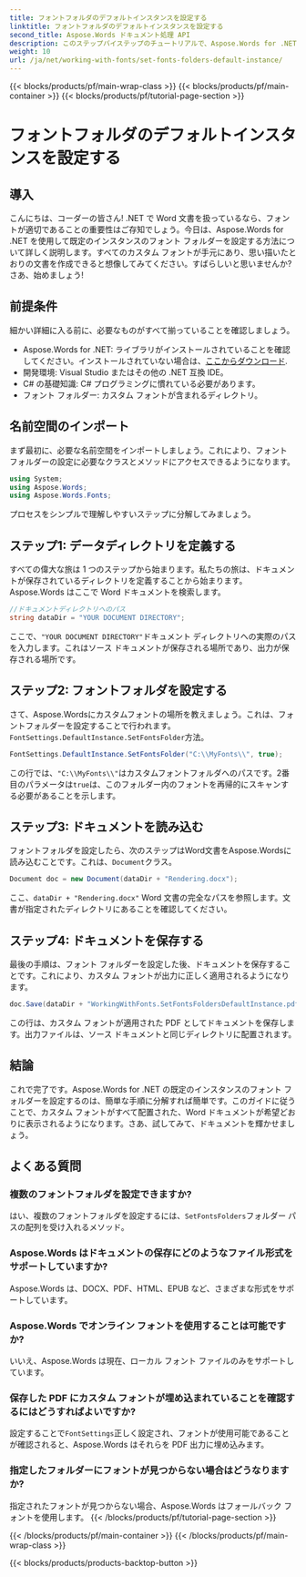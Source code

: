 ```yaml
---
title: フォントフォルダのデフォルトインスタンスを設定する
linktitle: フォントフォルダのデフォルトインスタンスを設定する
second_title: Aspose.Words ドキュメント処理 API
description: このステップバイステップのチュートリアルで、Aspose.Words for .NET の既定のインスタンスのフォント フォルダーを設定する方法を学びます。Word ドキュメントを簡単にカスタマイズできます。
weight: 10
url: /ja/net/working-with-fonts/set-fonts-folders-default-instance/
---
```


{{< blocks/products/pf/main-wrap-class >}}
{{< blocks/products/pf/main-container >}}
{{< blocks/products/pf/tutorial-page-section >}}

# フォントフォルダのデフォルトインスタンスを設定する

## 導入

こんにちは、コーダーの皆さん! .NET で Word 文書を扱っているなら、フォントが適切であることの重要性はご存知でしょう。今日は、Aspose.Words for .NET を使用して既定のインスタンスのフォント フォルダーを設定する方法について詳しく説明します。すべてのカスタム フォントが手元にあり、思い描いたとおりの文書を作成できると想像してみてください。すばらしいと思いませんか? さあ、始めましょう!

## 前提条件

細かい詳細に入る前に、必要なものがすべて揃っていることを確認しましょう。
-  Aspose.Words for .NET: ライブラリがインストールされていることを確認してください。インストールされていない場合は、[ここからダウンロード](https://releases.aspose.com/words/net/).
- 開発環境: Visual Studio またはその他の .NET 互換 IDE。
- C# の基礎知識: C# プログラミングに慣れている必要があります。
- フォント フォルダー: カスタム フォントが含まれるディレクトリ。

## 名前空間のインポート

まず最初に、必要な名前空間をインポートしましょう。これにより、フォント フォルダーの設定に必要なクラスとメソッドにアクセスできるようになります。

```csharp
using System;
using Aspose.Words;
using Aspose.Words.Fonts;
```

プロセスをシンプルで理解しやすいステップに分解してみましょう。

## ステップ1: データディレクトリを定義する

すべての偉大な旅は 1 つのステップから始まります。私たちの旅は、ドキュメントが保存されているディレクトリを定義することから始まります。Aspose.Words はここで Word ドキュメントを検索します。

```csharp
//ドキュメントディレクトリへのパス
string dataDir = "YOUR DOCUMENT DIRECTORY";
```

ここで、`"YOUR DOCUMENT DIRECTORY"`ドキュメント ディレクトリへの実際のパスを入力します。これはソース ドキュメントが保存される場所であり、出力が保存される場所です。

## ステップ2: フォントフォルダを設定する

さて、Aspose.Wordsにカスタムフォントの場所を教えましょう。これは、フォントフォルダーを設定することで行われます。`FontSettings.DefaultInstance.SetFontsFolder`方法。

```csharp
FontSettings.DefaultInstance.SetFontsFolder("C:\\MyFonts\\", true);
```

この行では、`"C:\\MyFonts\\"`はカスタムフォントフォルダへのパスです。2番目のパラメータは`true`は、このフォルダー内のフォントを再帰的にスキャンする必要があることを示します。

## ステップ3: ドキュメントを読み込む

フォントフォルダを設定したら、次のステップはWord文書をAspose.Wordsに読み込むことです。これは、`Document`クラス。

```csharp
Document doc = new Document(dataDir + "Rendering.docx");
```

ここ、`dataDir + "Rendering.docx"` Word 文書の完全なパスを参照します。文書が指定されたディレクトリにあることを確認してください。

## ステップ4: ドキュメントを保存する

最後の手順は、フォント フォルダーを設定した後、ドキュメントを保存することです。これにより、カスタム フォントが出力に正しく適用されるようになります。

```csharp
doc.Save(dataDir + "WorkingWithFonts.SetFontsFoldersDefaultInstance.pdf");
```

この行は、カスタム フォントが適用された PDF としてドキュメントを保存します。出力ファイルは、ソース ドキュメントと同じディレクトリに配置されます。

## 結論

これで完了です。Aspose.Words for .NET の既定のインスタンスのフォント フォルダーを設定するのは、簡単な手順に分解すれば簡単です。このガイドに従うことで、カスタム フォントがすべて配置された、Word ドキュメントが希望どおりに表示されるようになります。さあ、試してみて、ドキュメントを輝かせましょう。

## よくある質問

### 複数のフォントフォルダを設定できますか?
はい、複数のフォントフォルダを設定するには、`SetFontsFolders`フォルダー パスの配列を受け入れるメソッド。

### Aspose.Words はドキュメントの保存にどのようなファイル形式をサポートしていますか?
Aspose.Words は、DOCX、PDF、HTML、EPUB など、さまざまな形式をサポートしています。

### Aspose.Words でオンライン フォントを使用することは可能ですか?
いいえ、Aspose.Words は現在、ローカル フォント ファイルのみをサポートしています。

### 保存した PDF にカスタム フォントが埋め込まれていることを確認するにはどうすればよいですか?
設定することで`FontSettings`正しく設定され、フォントが使用可能であることが確認されると、Aspose.Words はそれらを PDF 出力に埋め込みます。

### 指定したフォルダーにフォントが見つからない場合はどうなりますか?
指定されたフォントが見つからない場合、Aspose.Words はフォールバック フォントを使用します。
{{< /blocks/products/pf/tutorial-page-section >}}

{{< /blocks/products/pf/main-container >}}
{{< /blocks/products/pf/main-wrap-class >}}

{{< blocks/products/products-backtop-button >}}
